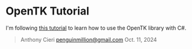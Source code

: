 
# OpenTK Tutorial

I'm following [this tutorial](https://youtube.com/playlist?list=PLvN4CrYN-8i6fPOfPgS8YsoncOYZql9p8) to learn how to use the OpenTK library with C#.

> Anthony Cieri [penguinmillion@gmail.com](penguinmillion@gmail.com)
> Oct. 11, 2024

